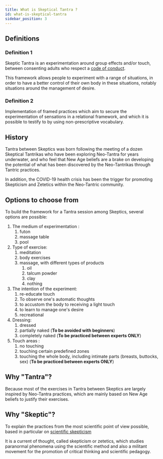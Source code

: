 ```yaml
---
title: What is Skeptical Tantra ?
id: what-is-skeptical-tantra
sidebar_position: 3
---
```


## Definitions

### Definition 1

Skeptic Tantra is an experimentation around group effects and/or touch, between consenting adults who respect a [code of conduct](ethical/ethical-code-of-conduct.md).

This framework allows people to experiment with a range of situations, in order to have a better control of their own body in these situations, notably situations around the management of desire.

### Definition 2

Implementation of framed practices which aim to secure the experimentation of sensations in a relational framework, and which it is possible to testify to by using non-prescriptive vocabulary.

## History

Tantra between Skeptics was born following the meeting of a dozen Skeptical Tantrikas who have been exploring Neo-Tantra for years underwater, and who feel that New Age beliefs are a brake on developing the potential of what has been discovered by the Neo-Tantrikas through Tantric practices.

In addition, the COVID-19 health crisis has been the trigger for promoting Skepticism and Zetetics within the Neo-Tantric community.

## Options to choose from

To build the framework for a Tantra session among Skeptics, several options are possible:

1. The medium of experimentation :
    1. futon
    1. massage table
    1. pool
1. Type of exercise:
    1. meditation
    1. body exercises
    1. massage, with different types of products
        1. oil
        1. talcum powder
        1. clay
        1. nothing
1. The intention of the experiment:
    1. re-educate touch
    1. To observe one's automatic thoughts
    1. to accustom the body to receiving a light touch
    1. to learn to manage one's desire
    1. recreational
1. Dressing:
    1. dressed
    1. partially naked (**To be avoided with beginners**)
    1. completely naked (**To be practiced between experts ONLY**)
1. Touch areas :
    1. no touching
    1. touching certain predefined zones
    1. touching the whole body, including intimate parts (breasts, buttocks, sex)
     (**To be practiced between experts ONLY**)

## Why "Tantra"?

Because most of the exercises in Tantra between Skeptics are largely inspired by Neo-Tantra practices, which are mainly based on New Age beliefs to justify their exercises.

## Why "Skeptic"?

To explain the practices from the most scientific point of view possible, based in particular on [scientific skepticism](https://en.wikipedia.org/wiki/Scientific_skepticism)

It is a current of thought, called skepticism or zetetics, which studies paranormal phenomena using the scientific method and also a militant movement for the promotion of critical thinking and scientific pedagogy.
